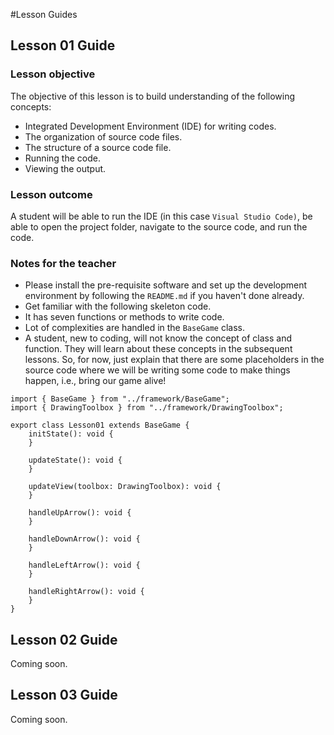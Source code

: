 #Lesson Guides 

## Lesson 01 Guide<a name="lesson01"></a>

### Lesson objective 
The objective of this lesson is to build understanding of the following concepts: 
- Integrated Development Environment (IDE) for writing codes. 
- The organization of source code files. 
- The structure of a source code file.   
- Running the code. 
- Viewing the output. 

### Lesson outcome
A student will be able to run the IDE (in this case `Visual Studio Code)`, be able to open the project folder, navigate to the source code, and run the code.   

### Notes for the teacher
- Please install the pre-requisite software and set up the development environment by following the `README.md` if you haven't done already.   
- Get familiar with the following skeleton code. 
- It has seven functions or methods to write code. 
- Lot of complexities are handled in the `BaseGame` class. 
- A student, new to coding, will not know the concept of class  and function. They will learn about these concepts in the subsequent lessons. So, for now, just explain that there are some placeholders in the source code where we will be writing some code to make things happen, i.e., bring our game alive!
    


```
import { BaseGame } from "../framework/BaseGame";
import { DrawingToolbox } from "../framework/DrawingToolbox";

export class Lesson01 extends BaseGame {
    initState(): void {
    }

    updateState(): void {
    }

    updateView(toolbox: DrawingToolbox): void {
    }

    handleUpArrow(): void {
    }

    handleDownArrow(): void {
    }
 
    handleLeftArrow(): void {
    }

    handleRightArrow(): void {
    }
}

```

## Lesson 02 Guide<a name="lesson02"></a>

Coming soon. 

## Lesson 03 Guide<a name="lesson03"></a>

Coming soon. 